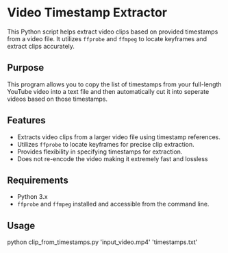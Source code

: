 # Video Timestamp Extractor

This Python script helps extract video clips based on provided timestamps from a video file. It utilizes `ffprobe` and `ffmpeg` to locate keyframes and extract clips accurately.

## Purpose

This program allows you to copy the list of timestamps from your full-length YouTube video into a text file and then automatically cut it into seperate videos based on those timestamps. 

## Features

- Extracts video clips from a larger video file using timestamp references.
- Utilizes `ffprobe` to locate keyframes for precise clip extraction.
- Provides flexibility in specifying timestamps for extraction.
- Does not re-encode the video making it extremely fast and lossless

## Requirements

- Python 3.x
- `ffprobe` and `ffmpeg` installed and accessible from the command line.

## Usage

python clip_from_timestamps.py 'input_video.mp4' 'timestamps.txt'
